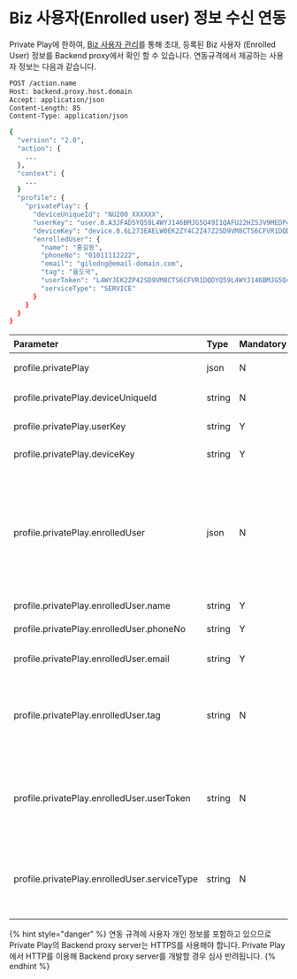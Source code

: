 # Biz 사용자\(Enrolled user\) 정보 수신 연동

Private Play에 한하여, [Biz 사용자 관리](../../work-with-nugu-biz/manage-enrolled-user/)를 통해 초대, 등록된 Biz 사용자 \(Enrolled User\) 정보를 Backend proxy에서 확인 할 수 있습니다. 연동규격에서 제공하는 사용자 정보는 다음과 같습니다.

```bash
POST /action.name
Host: backend.proxy.host.domain
Accept: application/json
Content-Length: 85
Content-Type: application/json

{
  "version": "2.0",
  "action": {
    ...
  },
  "context": {
    ...
  }
  "profile": {
    "privatePlay": {
      "deviceUniqueId": "NU200_XXXXXX",
      "userKey": "user.0.A3JFAD5YQ59L4WYJ146BMJG5Q49I1QAFU22HZSJV9MEDP46KNFDF05YNPAY1P22G",
      "deviceKey": "device.0.6L273EAELW0EK2ZY4C2Z47Z2SD9VM8CTS6CFVR1DQD355W6ZUD92L01ZIQXPRRSD",
      "enrolledUser": {
        "name": "홍길동",
        "phoneNo": "01011112222",
        "email": "gilodng@email-domain.com",
        "tag": "율도국",
        "userToken": "L4WYJEK2ZP42SD9VM8CTS6CFVR1DQDYQ59L4WYJ146BMJG5Q49I1QAFU2",
        "serviceType": "SERVICE"
      }
    }
  }
}
```

| Parameter | Type | Mandatory | 설명 |
| :--- | :--- | :--- | :--- |
| profile.privatePlay | json | N | Private Play인 경우에만 추가 |
| profile.privatePlay.deviceUniqueId | string | N | 스피커 하단에 표기된 등록번호 |
| profile.privatePlay.userKey | string | Y | 익명 처리한 user id |
| profile.privatePlay.deviceKey | string | Y | 익명 처리한 device id |
| profile.privatePlay.enrolledUser | json | N | 초대 사용자\(enrolled user\)인 경우의 정보,   Biz 전용 디바이스로 연결된 Private Play 경우deviceUniqueId, userKey, deviceKey만 수신할 수 있습니다. |
| profile.privatePlay.enrolledUser.name | string | Y | 초대 사용자 이름 |
| profile.privatePlay.enrolledUser.phoneNo | string | Y | 초대 사용자 전화번호 |
| profile.privatePlay.enrolledUser.email | string | Y | 초대 사용자 이메일 |
| profile.privatePlay.enrolledUser.tag | string | N | 초대 사용자 추가 정보 \(대리점 코드, 사번, 인트라넷 사용자 아이디 등 필요한 정보를 넣어서 이용\) |
| profile.privatePlay.enrolledUser.userToken | string | N | 초대 사용자에게 [Biz 사용자 API Token 생성](../../work-with-nugu-biz/biz-api/api-enrolleduser/biz-1/api-enrolleduser-createtoken.md) 과정에  생성한 Token 정보, Biz Kit 정식판 퍼블리셔 전용 |
| profile.privatePlay.enrolledUser.serviceType | string | N | 초대 받아 등록된 사용자의 초대 유형, Biz Kit 정식판 퍼블리셔 전 \(PLAY, SERVICE\)  |

{% hint style="danger" %}
연동 규격에 사용자 개인 정보를 포함하고 있으므로 Private Play의 Backend proxy server는 HTTPS를 사용해야 합니다. Private Play에서 HTTP를 이용해 Backend proxy server를 개발할 경우 심사 반려됩니다.
{% endhint %}

